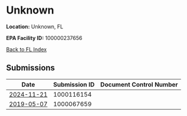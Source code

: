 # Unknown

**Location:** Unknown, FL

**EPA Facility ID:** 100000237656

[Back to FL Index](../../index.md)

## Submissions

| Date | Submission ID | Document Control Number |
|------|--------------|-------------------------|
| [2024-11-21](submissions/1000116154.md) | 1000116154 |  |
| [2019-05-07](submissions/1000067659.md) | 1000067659 |  |

